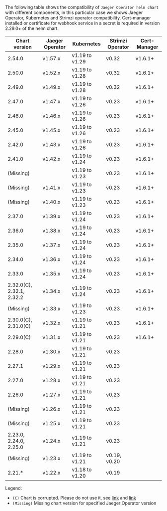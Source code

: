 The following table shows the compatibility of `Jaeger Operator helm chart` with different components, in this particular case we shows Jaeger Operator, Kubernetes and Strimzi operator compatibility. Cert-manager installed or certificate for webhook service in a secret is required in version 2.29.0+ of the helm chart.

| Chart version             | Jaeger Operator | Kubernetes      | Strimzi Operator   | Cert-Manager |
|---------------------------|-----------------|-----------------|--------------------|--------------|
| 2.54.0                    | v1.57.x         | v1.19 to v1.29  | v0.32              | v1.6.1+      |
| 2.50.0                    | v1.52.x         | v1.19 to v1.28  | v0.32              | v1.6.1+      |
| 2.49.0                    | v1.49.x         | v1.19 to v1.28  | v0.32              | v1.6.1+      |
| 2.47.0                    | v1.47.x         | v1.19 to v1.26  | v0.23              | v1.6.1+      |
| 2.46.0                    | v1.46.x         | v1.19 to v1.26  | v0.23              | v1.6.1+      |
| 2.45.0                    | v1.45.x         | v1.19 to v1.26  | v0.23              | v1.6.1+      |
| 2.42.0                    | v1.43.x         | v1.19 to v1.26  | v0.23              | v1.6.1+      |
| 2.41.0                    | v1.42.x         | v1.19 to v1.24  | v0.23              | v1.6.1+      |
| (Missing)                 |                 | v1.19 to v1.23  | v0.23              | v1.6.1+      |
| (Missing)                 | v1.41.x         | v1.19 to v1.23  | v0.23              | v1.6.1+      |
| (Missing)                 | v1.40.x         | v1.19 to v1.23  | v0.23              | v1.6.1+      |
| 2.37.0                    | v1.39.x         | v1.19 to v1.24  | v0.23              | v1.6.1+      |
| 2.36.0                    | v1.38.x         | v1.19 to v1.24  | v0.23              | v1.6.1+      |
| 2.35.0                    | v1.37.x         | v1.19 to v1.24  | v0.23              | v1.6.1+      |
| 2.34.0                    | v1.36.x         | v1.19 to v1.24  | v0.23              | v1.6.1+      |
| 2.33.0                    | v1.35.x         | v1.19 to v1.24  | v0.23              | v1.6.1+      |
| 2.32.0(C), 2.32.1, 2.32.2 | v1.34.x         | v1.19 to v1.24  | v0.23              | v1.6.1+      |
| (Missing)                 | v1.33.x         | v1.19 to v1.23  | v0.23              | v1.6.1+      |
| 2.30.0(C), 2.31.0(C)      | v1.32.x         | v1.19 to v1.21  | v0.23              | v1.6.1+      |
| 2.29.0(C)                 | v1.31.x         | v1.19 to v1.21  | v0.23              | v1.6.1+      |
| 2.28.0                    | v1.30.x         | v1.19 to v1.21  | v0.23              |              |
| 2.27.1                    | v1.29.x         | v1.19 to v1.21  | v0.23              |              |
| 2.27.0                    | v1.28.x         | v1.19 to v1.21  | v0.23              |              |
| 2.26.0                    | v1.27.x         | v1.19 to v1.21  | v0.23              |              |
| (Missing)                 | v1.26.x         | v1.19 to v1.21  | v0.23              |              |
| (Missing)                 | v1.25.x         | v1.19 to v1.21  | v0.23              |              |
| 2.23.0, 2.24.0, 2.25.0    | v1.24.x         | v1.19 to v1.21  | v0.23              |              |
| (Missing)                 | v1.23.x         | v1.19 to v1.21  | v0.19, v0.20       |              |
| 2.21.*                    | v1.22.x         | v1.18 to v1.20  | v0.19              |              |
Legend:
- `(C)` Chart is corrupted. Please do not use it, see [link](https://github.com/jaegertracing/helm-charts/issues/351) and [link](https://github.com/jaegertracing/helm-charts/issues/373)
- `(Missing)` Missing chart version for specified Jaeger Operator version